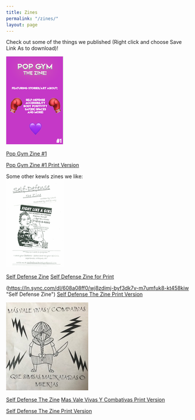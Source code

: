 ```yaml
---
title: Zines
permalink: "/zines/"
layout: page
---
```


Check out some of the things we published (Right click and choose Save Link As to download)!

![Pop Gym Zine 1](/assets/zine.png)

[Pop Gym Zine #1](../assets/zinesit.pdf "Pop Gym Zine #1")

[Pop Gym Zine #1 Print Version](../assets/zineprint.pdf "Pop Gym Zine #1 for Print")

<div class="header">
    Some other kewls zines we like:
</div> 
<div class="wrapper">
    <div class="left">
	    <img src="/assets/wsdzine.png" alt="Self Defense, The Zine">
       
<a href="https://ln.sync.com/dl/608a08ff0/wj8zdimj-byf3dk7v-m7umfuk8-kt458kiw">Self Defense Zine</a>
<a href="../assets/WSDZine.pdf">Self Defense Zine for Print</a> 


(https://ln.sync.com/dl/608a08ff0/wj8zdimj-byf3dk7v-m7umfuk8-kt458kiw "Self Defense Zine")
	[Self Defense The Zine Print Version](../assets/WSDZine.pdf "Self Defense Zine for Print")
    </div>
    <div class="right">
        ![Mas Vale Vivas Y Combativas](/assets/fanzineaf.JPG)
    </div>  	       
</div>


[Self Defense The Zine](https://ln.sync.com/dl/608a08ff0/wj8zdimj-byf3dk7v-m7umfuk8-kt458kiw "Self Defense Zine") 
[Mas Vale Vivas Y Combativas Print Version](../assets/FanzineAF.pdf "Mas Vale Vivas Y Combativas For Print")

[Self Defense The Zine Print Version](../assets/WSDZine.pdf "Self Defense Zine for Print")

